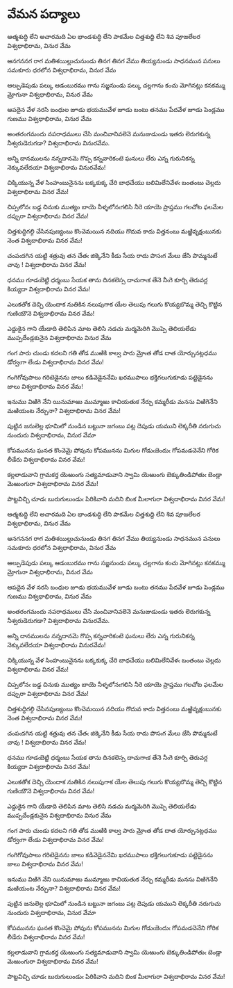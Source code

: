 <h1>వేమన పద్యాలు</h1>

ఆత్మశుద్ధి లేని అచారమది ఏల
భాండశుద్ధి లేని పాకమేల
చిత్తశుద్ది లేని శివ పూజలేలర
విశ్వధాభిరామ, వినుర వేమ

ఆనగననగ రాగ మతిశయిల్లుచునుండు
తినగ తినగ వేము తియ్యనుండు
సాధనమున పనులు సమకూరు ధరలోన
విశ్వధాభిరామ, వినుర వేమ

ఆల్పుడెపుడు పల్కు ఆడంబురము గాను
సజ్జనుండు పల్కు చల్లగాను
కంచు మోగినట్లు కనకమ్ము మ్రోగునా
విశ్వధాభిరామ, వినుర వేమ

ఆపదైన వేళ నరసి బంధుల జూడు
భయమువేళ జూడు బంటు తనము
పేదవేళ జూడు పెండ్లము గుణము
విశ్వధాభిరామ, వినుర వేమ

అంతరంగమందు నపరాధములు చేసి
మంచివానివలెనె మనుజుడుండు
ఇతరు లెరుగకున్న నీశ్వరుడెరుగడా?
విశ్వదాభిరామ వినురవేమ.

అన్ని దానములను నన్నదానమె గొప్ప
కన్నవారికంటె ఘనులు లేరు
ఎన్న గురునికన్న నెక్కువలేదయా
విశ్వదాభిరామ వినురవేమ!

చిక్కియున్న వేళ సింహంబునైనను
బక్కకుక్క చేరి బాధచేయు
బలిమిలేనివేళఁ బంతంబు చెల్లదు
విశ్వదాభిరామ వినర వేమ!

చిప్పలోనఁ బడ్డ చినుకు ముత్యం బాయె
నీళ్ళలోనఁగలిసి నీరె యాయె
ప్రాప్తము గలచోట ఫలమేల దప్పురా
విశ్వదాభిరామ వినర వేమ!

చిత్తశుద్ధిగల్గి చేసినపుణ్యంబు
కొంచెమయిన నదియు గొదువ కాదు
విత్తనంబు మఱ్ఱివృక్షంబునకు నెంత
విశ్వదాభిరామ వినర వేమ!

చంపఁదగిన యట్టి శత్రువు తన చేతఁ
జిక్కెనేని కీడు సేయ రాదు
పొసఁగ మేలు జేసి పొమ్మనుటే చావు !
విశ్వదాభిరామ వినర వేమ!

ధనము గూడఁబెట్టి ధర్మంబు సేయక
తాను దినకలెస్స దాచుగాఁక
తేనె నీఁగె కూర్చి తెరువర్ల కియ్యదా
విశ్వదాభిరామ వినర వేమ!

ఎలుకతోక దెచ్చి యెందాక నుతికిన
నలుపుగాక యేల తెలుపు గలుగు
కొయ్యబొమ్మ తెచ్చి కొట్టిన గుణియౌనె
విశ్వదాభిరామ వినర వేమ!

ఎద్దుకైన గాని యేడాది తెలిపిన
మాట తెలిసి నడచు మర్మమెరిగి
మొప్పె తెలియలేడు ముప్పదేండ్లకునైన
విశ్వదాభిరామ వినుర వేమ

గంగ పారు చుండు కదలని గతి తోడ
ముఱికి కాల్వ పారు మ్రోఁత తోడ
దాత యోర్చునట్లధము డోర్వఁగా లేఁడు
విశ్వదాభిరామ వినర వేమ!

గంగిగోవుపాలు గరిటెడైనను జాలు
కడివెడైననేమి ఖరముపాలు
భక్తిగలుగుకూడు పట్టెడైనను జాలు
విశ్వదాభిరామ వినర వేమ!

ఇనుము విఱిగె నేని యినుమాఱు ముమ్మాఱు
కాచియతుక నేర్చు కమ్మరీడు
మనసు విఱిగెనేని మఱియంట నేర్చునా?
విశ్వదాభిరామ వినర వేమ!

పుట్టిన జనులెల్ల భూమిలో నుండిన
బట్టునా జగంబు పట్ల దెపుడు
యముని లెక్కరీతి నరుగుచు నుందురు
విశ్వదాభిరామ, వినుర వేమా

కోపమునను ఘనత కొంచెమై పోవును
కోపమునను మిగుల గోడుఁజెందుఁ
గోపమడచెనేని గోరిక లీడేరు
విశ్వదాభిరామ వినర వేమ!

కల్లలాడువాని గ్రామకర్త యెఱుంగు
సత్యమాడువాని స్వామి యెఱుంగు
బెక్కుతిండిపోతుఁ బెండ్లా మెఱుంగురా
విశ్వదాభిరామ వినర వేమ!

పొట్టవిచ్చి చూడఁ బురుగులుండుఁ
పిరికివాని మదిని బింక మీలాగురా
విశ్వదాభిరామ వినర వేమ!

ఆత్మశుద్ధి లేని అచారమది ఏల
భాండశుద్ధి లేని పాకమేల
చిత్తశుద్ది లేని శివ పూజలేలర
విశ్వధాభిరామ, వినుర వేమ

ఆనగననగ రాగ మతిశయిల్లుచునుండు
తినగ తినగ వేము తియ్యనుండు
సాధనమున పనులు సమకూరు ధరలోన
విశ్వధాభిరామ, వినుర వేమ

ఆల్పుడెపుడు పల్కు ఆడంబురము గాను
సజ్జనుండు పల్కు చల్లగాను
కంచు మోగినట్లు కనకమ్ము మ్రోగునా
విశ్వధాభిరామ, వినుర వేమ

ఆపదైన వేళ నరసి బంధుల జూడు
భయమువేళ జూడు బంటు తనము
పేదవేళ జూడు పెండ్లము గుణము
విశ్వధాభిరామ, వినుర వేమ

అంతరంగమందు నపరాధములు చేసి
మంచివానివలెనె మనుజుడుండు
ఇతరు లెరుగకున్న నీశ్వరుడెరుగడా?
విశ్వదాభిరామ వినురవేమ.

అన్ని దానములను నన్నదానమె గొప్ప
కన్నవారికంటె ఘనులు లేరు
ఎన్న గురునికన్న నెక్కువలేదయా
విశ్వదాభిరామ వినురవేమ!

చిక్కియున్న వేళ సింహంబునైనను
బక్కకుక్క చేరి బాధచేయు
బలిమిలేనివేళఁ బంతంబు చెల్లదు
విశ్వదాభిరామ వినర వేమ!

చిప్పలోనఁ బడ్డ చినుకు ముత్యం బాయె
నీళ్ళలోనఁగలిసి నీరె యాయె
ప్రాప్తము గలచోట ఫలమేల దప్పురా
విశ్వదాభిరామ వినర వేమ!

చిత్తశుద్ధిగల్గి చేసినపుణ్యంబు
కొంచెమయిన నదియు గొదువ కాదు
విత్తనంబు మఱ్ఱివృక్షంబునకు నెంత
విశ్వదాభిరామ వినర వేమ!

చంపఁదగిన యట్టి శత్రువు తన చేతఁ
జిక్కెనేని కీడు సేయ రాదు
పొసఁగ మేలు జేసి పొమ్మనుటే చావు !
విశ్వదాభిరామ వినర వేమ!

ధనము గూడఁబెట్టి ధర్మంబు సేయక
తాను దినకలెస్స దాచుగాఁక
తేనె నీఁగె కూర్చి తెరువర్ల కియ్యదా
విశ్వదాభిరామ వినర వేమ!

ఎలుకతోక దెచ్చి యెందాక నుతికిన
నలుపుగాక యేల తెలుపు గలుగు
కొయ్యబొమ్మ తెచ్చి కొట్టిన గుణియౌనె
విశ్వదాభిరామ వినర వేమ!

ఎద్దుకైన గాని యేడాది తెలిపిన
మాట తెలిసి నడచు మర్మమెరిగి
మొప్పె తెలియలేడు ముప్పదేండ్లకునైన
విశ్వదాభిరామ వినుర వేమ

గంగ పారు చుండు కదలని గతి తోడ
ముఱికి కాల్వ పారు మ్రోఁత తోడ
దాత యోర్చునట్లధము డోర్వఁగా లేఁడు
విశ్వదాభిరామ వినర వేమ!

గంగిగోవుపాలు గరిటెడైనను జాలు
కడివెడైననేమి ఖరముపాలు
భక్తిగలుగుకూడు పట్టెడైనను జాలు
విశ్వదాభిరామ వినర వేమ!

ఇనుము విఱిగె నేని యినుమాఱు ముమ్మాఱు
కాచియతుక నేర్చు కమ్మరీడు
మనసు విఱిగెనేని మఱియంట నేర్చునా?
విశ్వదాభిరామ వినర వేమ!

పుట్టిన జనులెల్ల భూమిలో నుండిన
బట్టునా జగంబు పట్ల దెపుడు
యముని లెక్కరీతి నరుగుచు నుందురు
విశ్వదాభిరామ, వినుర వేమా

కోపమునను ఘనత కొంచెమై పోవును
కోపమునను మిగుల గోడుఁజెందుఁ
గోపమడచెనేని గోరిక లీడేరు
విశ్వదాభిరామ వినర వేమ!

కల్లలాడువాని గ్రామకర్త యెఱుంగు
సత్యమాడువాని స్వామి యెఱుంగు
బెక్కుతిండిపోతుఁ బెండ్లా మెఱుంగురా
విశ్వదాభిరామ వినర వేమ!

పొట్టవిచ్చి చూడఁ బురుగులుండుఁ
పిరికివాని మదిని బింక మీలాగురా
విశ్వదాభిరామ వినర వేమ!
